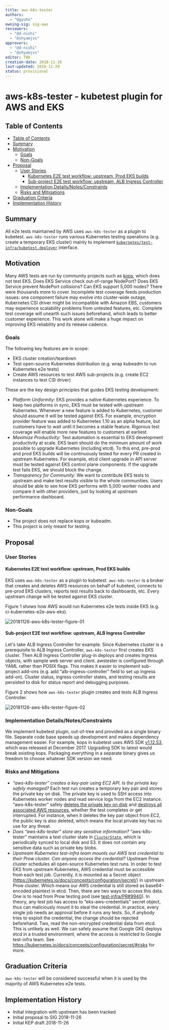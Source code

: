 ```yaml
---
title: aws-k8s-tester
authors:
  - "@gyuho"
owning-sig: sig-aws
reviewers:
  - "@d-nishi"
  - "@shyamjvs"
approvers:
  - "@d-nishi"
  - "@shyamjvs"
editor: TBD
creation-date: 2018-11-26
last-updated: 2018-11-29
status: provisional
---
```


# aws-k8s-tester - kubetest plugin for AWS and EKS

## Table of Contents

<!-- toc -->

* [Table of Contents](#table-of-contents)
* [Summary](#summary)
* [Motivation](#motivation)
    * [Goals](#goals)
    * [Non-Goals](#non-goals)
* [Proposal](#proposal)
    * [User Stories](#user-stories)
      * [Kubernetes E2E test workflow: upstream, Prod EKS builds](#kubernetes-e2e-test-workflow-upstream-prod-eks-builds)
      * [Sub-project E2E test workflow: upstream, ALB Ingress Controller](#sub-project-e2e-test-workflow-upstream-alb-ingress-controller)
    * [Implementation Details/Notes/Constraints](#implementation-detailsnotesconstraints)
    * [Risks and Mitigations](#risks-and-mitigations)
* [Graduation Criteria](#graduation-criteria)
* [Implementation History](#implementation-history)

<!-- /toc -->

## Summary

All e2e tests maintained by AWS uses `aws-k8s-tester` as a plugin to kubetest. `aws-k8s-tester` runs various Kubernetes testing operations (e.g. create a temporary EKS cluster) mainly to implement [`kubernetes/test-infra/kubetest.deployer`](https://github.com/kubernetes/test-infra/blob/40b4010f8e38582a5786adedd4e04cf4e1fc5a36/kubetest/main.go#L222-L229) interface.

## Motivation

Many AWS tests are run by community projects such as [kops](https://github.com/kubernetes/kops), which does not test EKS. Does EKS Service check out-of-range NodePort? Does EKS Service prevent NodePort collisions? Can EKS support 5,000 nodes? There were thousands more to cover. Incomplete test coverage feeds production issues: one component failure may evolve into cluster-wide outage, Kubernetes CSI driver might be incompatible with Amazon EBS, customers may experience scalability problems from untested features, etc. Complete test coverage will unearth such issues beforehand, which leads to better customer experience. This work alone will make a huge impact on improving EKS reliability and its release cadence.

### Goals

The following key features are in scope:

* EKS cluster creation/teardown
* Test open-source Kubernetes distribution (e.g. wrap kubeadm to run Kubernetes e2e tests)
* Create AWS resources to test AWS sub-projects (e.g. create EC2 instances to test CSI driver)

These are the key design principles that guides EKS testing development:

- *Platform Uniformity*: EKS provides a native Kubernetes experience. To keep two platforms in sync, EKS must be tested with upstream Kubernetes. Whenever a new feature is added to Kubernetes, customer should assume it will be tested against EKS. For example, encryption provider feature was added to Kubernetes 1.10 as an alpha feature, but customers have to wait until it becomes a stable feature. Rigorous test coverage will enable more new features to customers at earliest.
- *Maximize Productivity*: Test automation is essential to EKS development productivity at scale. EKS team should do the minimum amount of work possible to upgrade Kubernetes (including etcd). To this end, pre-prod and prod EKS builds will be continuously tested for every PR created in upstream Kubernetes. For example, etcd client upgrade in API server must be tested against EKS control plane components. If the upgrade test fails EKS, we should block the change.
- *Transparency for Community*: We want to contribute EKS tests to upstream and make test results visible to the whole communities. Users should be able to see how EKS performs with 5,000 worker nodes and compare it with other providers, just by looking at upstream performance dashboard.

### Non-Goals

* The project does not replace kops or kubeadm.
* This project is only meant for testing.

## Proposal

### User Stories

#### Kubernetes E2E test workflow: upstream, Prod EKS builds

EKS uses `aws-k8s-tester` as a plugin to kubetest. `aws-k8s-tester` is a broker that creates and deletes AWS resources on behalf of kubetest, connects to pre-prod EKS clusters, reports test results back to dashboards, etc. Every upstream change will be tested against EKS cluster.

Figure 1 shows how AWS would run Kubernetes e2e tests inside EKS (e.g. ci-kubernetes-e2e-aws-eks).

![20181126-aws-k8s-tester-figure-01](20181126-aws-k8s-tester-figure-01.png)

#### Sub-project E2E test workflow: upstream, ALB Ingress Controller

Let's take ALB Ingress Controller for example. Since Kubernetes cluster is a prerequisite to ALB Ingress Controller, `aws-k8s-tester` first creates EKS cluster. Then ALB Ingress Controller plug-in deploys and creates Ingress objects, with sample web server and client. awstester is configured through YAML rather than POSIX flags. This makes it easier to implement sub-project add-ons (e.g. add “alb-ingress-controller” field to set up ingress add-on). Cluster status, ingress controller states, and testing results are persisted to disk for status report and debugging purposes.

Figure 2 shows how `aws-k8s-tester` plugin creates and tests ALB Ingress Controller.

![20181126-aws-k8s-tester-figure-02](20181126-aws-k8s-tester-figure-02.png)

### Implementation Details/Notes/Constraints

We implement kubetest plugin, out-of-tree and provided as a single binary file. Separate code base speeds up development and makes dependency management easier. For example, kops in kubetest uses AWS SDK [v1.12.53](https://github.com/aws/aws-sdk-go/releases/tag/v1.12.53), which was released at December 2017. Upgrading SDK to latest would break existing kops. Packaging everything in a separate binary gives us freedom to choose whatever SDK version we need.

### Risks and Mitigations

* *“aws-k8s-tester” creates a key-pair using EC2 API. Is the private key safely managed?* Each test run creates a temporary key pair and stores the private key on disk. The private key is used to SSH access into Kubernetes worker nodes and read service logs from the EC2 instance. “aws-k8s-tester” safely [deletes the private key on disk](https://github.com/aws/aws-k8s-tester/blob/cde0484f0ae167d8831442a48b4b5e447481af45/internal/ec2/key_pair.go#L65) and [destroys all associated AWS resources](https://github.com/aws/aws-k8s-tester/blob/cde0484f0ae167d8831442a48b4b5e447481af45/internal/ec2/key_pair.go#L71-L73), whether the test completes or get interrupted. For instance, when it deletes the key pair object from EC2, the public key is also deleted, which means the local private key has no use for any threat.
* *Does “aws-k8s-tester” store any sensitive information?* “aws-k8s-tester” maintains a test cluster state in [`ClusterState`](https://godoc.org/github.com/aws/awstester/eksconfig#ClusterState), which is periodically synced to local disk and S3. It does not contain any sensitive data such as private key blobs.
* *Upstream Kubernetes test-infra team mounts our AWS test credential to their Prow cluster. Can anyone access the credential?* Upstream Prow cluster schedules all open-source Kubernetes test runs. In order to test EKS from upstream Kubernetes, AWS credential must be accessible from each test job. Currently, it is mounted as a Secret object (https://kubernetes.io/docs/concepts/configuration/secret/) in upstream Prow cluster. Which means our AWS credential is still stored as base64-encoded plaintext in etcd. Then, there are two ways to access this data. One is to read from Prow testing pod (see [test-infra/PR#9940](https://github.com/kubernetes/test-infra/pull/9940/files)). In theory, any test job has access to “eks-aws-credentials” secret object, thus can maliciously mount it to steal the credential. In practice, every single job needs an approval before it runs any tests. So, if anybody tries to exploit the credential, the change should be rejected beforehand. Two, read the non-encrypted credential data from etcd. This is unlikely as well. We can safely assume that Google GKE deploys etcd in a trusted environment, where the access is restricted to Google test-infra team. See https://kubernetes.io/docs/concepts/configuration/secret/#risks for more.

## Graduation Criteria

`aws-k8s-tester` will be considered successful when it is used by the majority of AWS Kubernetes e2e tests.

## Implementation History

* Initial integration with upstream has been tracked 
* Initial proposal to SIG 2018-11-26
* Initial KEP draft 2018-11-26
